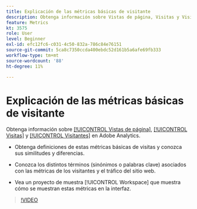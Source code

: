 ```yaml
---
title: Explicación de las métricas básicas de visitante
description: Obtenga información sobre Vistas de página, Visitas y Visitantes en Adobe Analytics. Obtenga información sobre las métricas básicas de visitantes que le ayudarán a comprender el tráfico del sitio web.
feature: Metrics
kt: 3575
role: User
level: Beginner
exl-id: efc12fc6-c031-4c50-832a-786c84e76151
source-git-commit: 5ca8c7350ccda400ebdc52d161b5a6afe69fb333
workflow-type: tm+mt
source-wordcount: '88'
ht-degree: 11%

---
```


# Explicación de las métricas básicas de visitante

Obtenga información sobre [[!UICONTROL Vistas de página]](https://experienceleague.adobe.com/docs/analytics/components/metrics/page-views.html?lang=es), [[!UICONTROL Visitas]](https://experienceleague.adobe.com/docs/analytics/components/metrics/visits.html?lang=es) y [[!UICONTROL Visitantes]](https://experienceleague.adobe.com/docs/analytics/components/metrics/unique-visitors.html?lang=es) en Adobe Analytics.

* Obtenga definiciones de estas métricas básicas de visitas y conozca sus similitudes y diferencias.

* Conozca los distintos términos (sinónimos o palabras clave) asociados con las métricas de los visitantes y el tráfico del sitio web.

* Vea un proyecto de muestra [!UICONTROL Workspace] que muestra cómo se muestran estas métricas en la interfaz.

>[!VIDEO](https://video.tv.adobe.com/v/28774/?quality=12&learn=on)
